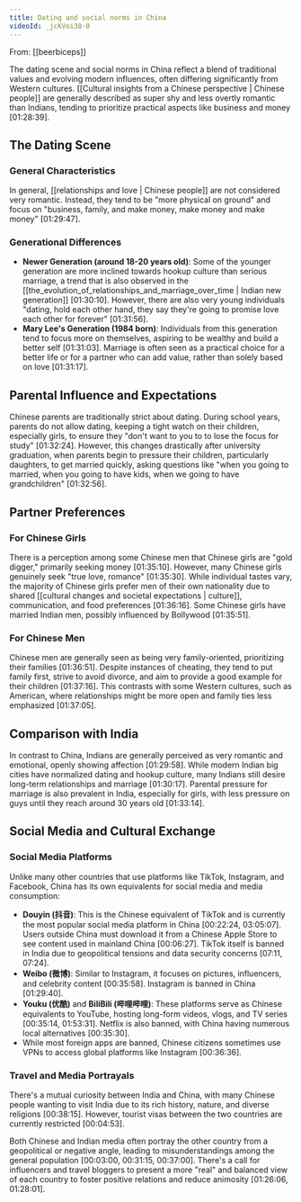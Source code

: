 ```yaml
---
title: Dating and social norms in China
videoId: _jcKVoi38-0
---
```


From: [[beerbiceps]] <br/> 

The dating scene and social norms in China reflect a blend of traditional values and evolving modern influences, often differing significantly from Western cultures. [[Cultural insights from a Chinese perspective | Chinese people]] are generally described as super shy and less overtly romantic than Indians, tending to prioritize practical aspects like business and money [01:28:39].

## The Dating Scene

### General Characteristics
In general, [[relationships and love | Chinese people]] are not considered very romantic. Instead, they tend to be "more physical on ground" and focus on "business, family, and make money, make money and make money" [01:29:47].

### Generational Differences
*   **Newer Generation (around 18-20 years old)**: Some of the younger generation are more inclined towards hookup culture than serious marriage, a trend that is also observed in the [[the_evolution_of_relationships_and_marriage_over_time | Indian new generation]] [01:30:10]. However, there are also very young individuals "dating, hold each other hand, they say they're going to promise love each other for forever" [01:31:56].
*   **Mary Lee's Generation (1984 born)**: Individuals from this generation tend to focus more on themselves, aspiring to be wealthy and build a better self [01:31:03]. Marriage is often seen as a practical choice for a better life or for a partner who can add value, rather than solely based on love [01:31:17].

## Parental Influence and Expectations
Chinese parents are traditionally strict about dating. During school years, parents do not allow dating, keeping a tight watch on their children, especially girls, to ensure they "don't want to you to to lose the focus for study" [01:32:24]. However, this changes drastically after university graduation, when parents begin to pressure their children, particularly daughters, to get married quickly, asking questions like "when you going to married, when you going to have kids, when we going to have grandchildren" [01:32:56].

## Partner Preferences

### For Chinese Girls
There is a perception among some Chinese men that Chinese girls are "gold digger," primarily seeking money [01:35:10]. However, many Chinese girls genuinely seek "true love, romance" [01:35:30]. While individual tastes vary, the majority of Chinese girls prefer men of their own nationality due to shared [[cultural changes and societal expectations | culture]], communication, and food preferences [01:36:16]. Some Chinese girls have married Indian men, possibly influenced by Bollywood [01:35:51].

### For Chinese Men
Chinese men are generally seen as being very family-oriented, prioritizing their families [01:36:51]. Despite instances of cheating, they tend to put family first, strive to avoid divorce, and aim to provide a good example for their children [01:37:16]. This contrasts with some Western cultures, such as American, where relationships might be more open and family ties less emphasized [01:37:05].

## Comparison with India
In contrast to China, Indians are generally perceived as very romantic and emotional, openly showing affection [01:29:58]. While modern Indian big cities have normalized dating and hookup culture, many Indians still desire long-term relationships and marriage [01:30:17]. Parental pressure for marriage is also prevalent in India, especially for girls, with less pressure on guys until they reach around 30 years old [01:33:14].

## Social Media and Cultural Exchange

### Social Media Platforms
Unlike many other countries that use platforms like TikTok, Instagram, and Facebook, China has its own equivalents for social media and media consumption:
*   **Douyin (抖音)**: This is the Chinese equivalent of TikTok and is currently the most popular social media platform in China [00:22:24, 03:05:07]. Users outside China must download it from a Chinese Apple Store to see content used in mainland China [00:06:27]. TikTok itself is banned in India due to geopolitical tensions and data security concerns [07:11, 07:24].
*   **Weibo (微博)**: Similar to Instagram, it focuses on pictures, influencers, and celebrity content [00:35:58]. Instagram is banned in China [01:29:40].
*   **Youku (优酷)** and **BiliBili (哔哩哔哩)**: These platforms serve as Chinese equivalents to YouTube, hosting long-form videos, vlogs, and TV series [00:35:14, 01:53:31]. Netflix is also banned, with China having numerous local alternatives [00:35:30].
*   While most foreign apps are banned, Chinese citizens sometimes use VPNs to access global platforms like Instagram [00:36:36].

### Travel and Media Portrayals
There's a mutual curiosity between India and China, with many Chinese people wanting to visit India due to its rich history, nature, and diverse religions [00:38:15]. However, tourist visas between the two countries are currently restricted [00:04:53].

Both Chinese and Indian media often portray the other country from a geopolitical or negative angle, leading to misunderstandings among the general population [00:03:00, 00:31:15, 00:37:00]. There's a call for influencers and travel bloggers to present a more "real" and balanced view of each country to foster positive relations and reduce animosity [01:26:06, 01:28:01].